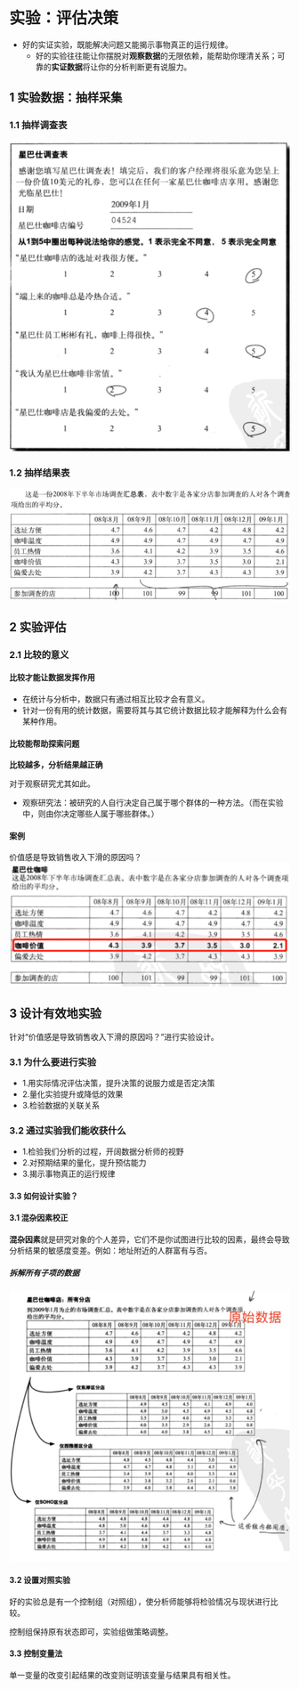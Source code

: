 # 实验：评估决策
* 好的实证实验，既能解决问题又能揭示事物真正的运行规律。
  * 好的实验往往能让你摆脱对**观察数据**的无限依赖，能帮助你理清关系；可靠的**实证数据**将让你的分析判断更有说服力。

## 1 实验数据：抽样采集

### 1.1 抽样调查表
![avtar](./1-2.png)

### 1.2 抽样结果表
![avtar](./1-3.png)

## 2 实验评估

### 2.1 比较的意义
#### 比较才能让数据发挥作用
* 在统计与分析中，数据只有通过相互比较才会有意义。
* 针对一份有用的统计数据，需要将其与其它统计数据比较才能解释为什么会有某种作用。

#### 比较能帮助探索问题
**比较越多，分析结果越正确**

对于观察研究尤其如此。
* 观察研究法：被研究的人自行决定自己属于哪个群体的一种方法。（而在实验中，则由你决定哪些人属于哪些群体。）

#### 案例
价值感是导致销售收入下滑的原因吗？
![avtar](./1-4.png)

## 3 设计有效地实验
针对“价值感是导致销售收入下滑的原因吗？”进行实验设计。
### 3.1 为什么要进行实验
* 1.用实际情况评估决策，提升决策的说服力或是否定决策
* 2.量化实验提升或降低的效果
* 3.检验数据的关联关系

### 3.2 通过实验我们能收获什么
* 1.检验我们分析的过程，开阔数据分析师的视野
* 2.对预期结果的量化，提升预估能力
* 3.揭示事物真正的运行规律

#### 3.3 如何设计实验？

#### 3.1 混杂因素校正
**混杂因素**就是研究对象的个人差异，它们不是你试图进行比较的因素，最终会导致分析结果的敏感度变差。例如：地址附近的人群富有与否。


##### 拆解所有子项的数据
![avtar](./1-5.jpg)

#### 3.2 设置对照实验
好的实验总是有一个控制组（对照组），使分析师能够将检验情况与现状进行比较。

控制组保持原有状态即可，实验组做策略调整。

#### 3.3 控制变量法
单一变量的改变引起结果的改变则证明该变量与结果具有相关性。
